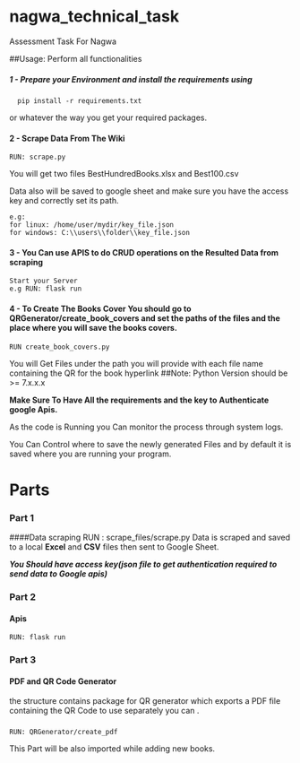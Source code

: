 # nagwa_technical_task
Assessment Task For Nagwa

##Usage: 
Perform all functionalities 
  ##### 1 - Prepare your Environment and install the requirements using 
      pip install -r requirements.txt
or whatever the way you get your required packages.

#### 2 - Scrape Data From The Wiki
    RUN: scrape.py
You will get two files BestHundredBooks.xlsx and Best100.csv

Data also will be saved to google sheet and make sure you have the access key and correctly set its path.

    e.g:
    for linux: /home/user/mydir/key_file.json
    for windows: C:\\users\\folder\\key_file.json

#### 3 - You Can use APIS to do CRUD operations on the Resulted Data from scraping
    Start your Server
    e.g RUN: flask run

#### 4 - To Create The Books Cover You should go to QRGenerator/create_book_covers and set the paths of the files and the place where you will save the books covers.


    RUN create_book_covers.py

You will Get Files under the path you will provide with each file name containing the QR for the book hyperlink
##Note:
            Python Version should be >= 7.x.x.x


**Make Sure To Have All the requirements and the key to Authenticate google Apis.**

As the code is Running you Can monitor the process through system logs.

You Can Control where to save the newly generated Files and by default it is saved where you are running your program.


# Parts
 ### Part 1
####Data scraping 
    RUN : scrape_files/scrape.py
Data is scraped and saved to a local **Excel** and **CSV** files
then sent to Google Sheet.

**_You Should have access key(json file to get authentication required to send data to Google apis)_**


 ### Part 2
#### Apis
    RUN: flask run

### Part 3     
#### PDF and QR Code Generator
the structure contains package for QR generator
which exports a PDF file containing the QR Code
to use separately you can .
###
    RUN: QRGenerator/create_pdf


This Part will be also imported while adding new books.
